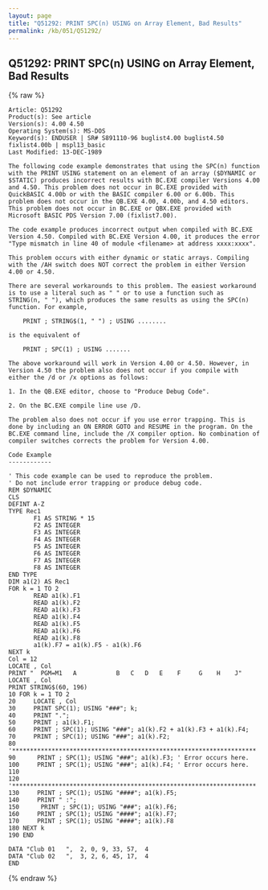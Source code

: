 ```yaml
---
layout: page
title: "Q51292: PRINT SPC(n) USING on Array Element, Bad Results"
permalink: /kb/051/Q51292/
---
```


## Q51292: PRINT SPC(n) USING on Array Element, Bad Results

{% raw %}

	Article: Q51292
	Product(s): See article
	Version(s): 4.00 4.50
	Operating System(s): MS-DOS
	Keyword(s): ENDUSER | SR# S891110-96 buglist4.00 buglist4.50 fixlist4.00b | mspl13_basic
	Last Modified: 13-DEC-1989
	
	The following code example demonstrates that using the SPC(n) function
	with the PRINT USING statement on an element of an array ($DYNAMIC or
	$STATIC) produces incorrect results with BC.EXE compiler Versions 4.00
	and 4.50. This problem does not occur in BC.EXE provided with
	QuickBASIC 4.00b or with the BASIC compiler 6.00 or 6.00b. This
	problem does not occur in the QB.EXE 4.00, 4.00b, and 4.50 editors.
	This problem does not occur in BC.EXE or QBX.EXE provided with
	Microsoft BASIC PDS Version 7.00 (fixlist7.00).
	
	The code example produces incorrect output when compiled with BC.EXE
	Version 4.50. Compiled with BC.EXE Version 4.00, it produces the error
	"Type mismatch in line 40 of module <filename> at address xxxx:xxxx".
	
	This problem occurs with either dynamic or static arrays. Compiling
	with the /AH switch does NOT correct the problem in either Version
	4.00 or 4.50.
	
	There are several workarounds to this problem. The easiest workaround
	is to use a literal such as " " or to use a function such as
	STRING(n, " "), which produces the same results as using the SPC(n)
	function. For example,
	
	    PRINT ; STRING$(1, " ") ; USING ........
	
	is the equivalent of
	
	    PRINT ; SPC(1) ; USING .......
	
	The above workaround will work in Version 4.00 or 4.50. However, in
	Version 4.50 the problem also does not occur if you compile with
	either the /d or /x options as follows:
	
	1. In the QB.EXE editor, choose to "Produce Debug Code".
	
	2. On the BC.EXE compile line use /D.
	
	The problem also does not occur if you use error trapping. This is
	done by including an ON ERROR GOTO and RESUME in the program. On the
	BC.EXE command line, include the /X compiler option. No combination of
	compiler switches corrects the problem for Version 4.00.
	
	Code Example
	------------
	
	' This code example can be used to reproduce the problem.
	' Do not include error trapping or produce debug code.
	REM $DYNAMIC
	CLS
	DEFINT A-Z
	TYPE Rec1
	       F1 AS STRING * 15
	       F2 AS INTEGER
	       F3 AS INTEGER
	       F4 AS INTEGER
	       F5 AS INTEGER
	       F6 AS INTEGER
	       F7 AS INTEGER
	       F8 AS INTEGER
	END TYPE
	DIM a1(2) AS Rec1
	FOR k = 1 TO 2
	       READ a1(k).F1
	       READ a1(k).F2
	       READ a1(k).F3
	       READ a1(k).F4
	       READ a1(k).F5
	       READ a1(k).F6
	       READ a1(k).F8
	       a1(k).F7 = a1(k).F5 - a1(k).F6
	NEXT k
	Col = 12
	LOCATE , Col
	PRINT "  PGM=M1   A           B   C   D   E    F     G    H    J"
	LOCATE , Col
	PRINT STRING$(60, 196)
	10 FOR k = 1 TO 2
	20     LOCATE , Col
	30     PRINT SPC(1); USING "###"; k;
	40     PRINT ".";
	50     PRINT ; a1(k).F1;
	60     PRINT ; SPC(1); USING "###"; a1(k).F2 + a1(k).F3 + a1(k).F4;
	70     PRINT ; SPC(1); USING "###"; a1(k).F2;
	80
	'********************************************************************
	90      PRINT ; SPC(1); USING "###"; a1(k).F3; ' Error occurs here.
	100     PRINT ; SPC(1); USING "###"; a1(k).F4; ' Error occurs here.
	110
	120
	'********************************************************************
	130     PRINT ; SPC(1); USING "####"; a1(k).F5;
	140     PRINT " :";
	150      PRINT ; SPC(1); USING "###"; a1(k).F6;
	160     PRINT ; SPC(1); USING "####"; a1(k).F7;
	170     PRINT ; SPC(1); USING "####"; a1(k).F8
	180 NEXT k
	190 END
	
	DATA "Club 01   ",  2, 0, 9, 33, 57,  4
	DATA "Club 02   ",  3, 2, 6, 45, 17,  4
	END

{% endraw %}

